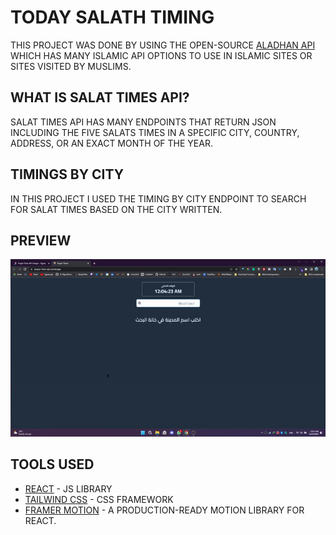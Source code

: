 # TODAY SALATH TIMING 

THIS PROJECT WAS DONE BY USING THE OPEN-SOURCE [ALADHAN API](HTTPS://ALADHAN.COM/) WHICH HAS MANY ISLAMIC API OPTIONS TO USE IN ISLAMIC SITES OR SITES VISITED BY MUSLIMS.

## WHAT IS SALAT TIMES API?

SALAT TIMES API HAS MANY ENDPOINTS THAT RETURN JSON INCLUDING THE FIVE SALATS TIMES IN A SPECIFIC CITY, COUNTRY, ADDRESS, OR AN EXACT MONTH OF THE YEAR.

## TIMINGS BY CITY

IN THIS PROJECT I USED THE TIMING BY CITY ENDPOINT TO SEARCH FOR SALAT TIMES BASED ON THE CITY WRITTEN.

## PREVIEW 

![APP PREVIEW](./PUBLIC/PREVIEW1.GIF)

## TOOLS USED 

- [REACT](HTTPS://REACTJS.ORG/) - JS LIBRARY
- [TAILWIND CSS](HTTPS://TAILWINDCSS.COM/) - CSS FRAMEWORK
- [FRAMER MOTION](HTTPS://WWW.FRAMER.COM/MOTION/) - A PRODUCTION-READY MOTION LIBRARY FOR REACT.